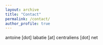 ```yaml
---
layout: archive
title: "Contact"
permalink: /contact/
author_profile: true
---
```

antoine [dot] labatie [at] centraliens [dot] net
